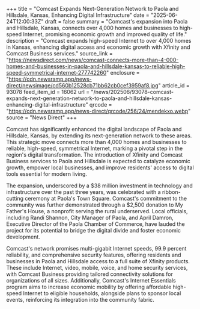 +++
title = "Comcast Expands Next-Generation Network to Paola and Hillsdale, Kansas, Enhancing Digital Infrastructure"
date = "2025-06-24T12:00:33Z"
draft = false
summary = "Comcast's expansion into Paola and Hillsdale, Kansas, connects over 4,000 homes and businesses to high-speed Internet, promising economic growth and improved quality of life."
description = "Comcast expands high-speed Internet to over 4,000 homes in Kansas, enhancing digital access and economic growth with Xfinity and Comcast Business services."
source_link = "https://newsdirect.com/news/comcast-connects-more-than-4-000-homes-and-businesses-in-paola-and-hillsdale-kansas-to-reliable-high-speed-symmetrical-internet-277742260"
enclosure = "https://cdn.newsramp.app/news-direct/newsimage/cd560b12528cb71bb62cb0cef3959af8.jpg"
article_id = 93078
feed_item_id = 16062
url = "/news/202506/93078-comcast-expands-next-generation-network-to-paola-and-hillsdale-kansas-enhancing-digital-infrastructure"
qrcode = "https://cdn.newsramp.app/news-direct/qrcode/256/24/mendekxo.webp"
source = "News Direct"
+++

<p>Comcast has significantly enhanced the digital landscape of Paola and Hillsdale, Kansas, by extending its next-generation network to these areas. This strategic move connects more than 4,000 homes and businesses to reliable, high-speed, symmetrical Internet, marking a pivotal step in the region's digital transformation. The introduction of Xfinity and Comcast Business services to Paola and Hillsdale is expected to catalyze economic growth, empower local businesses, and improve residents' access to digital tools essential for modern living.</p><p>The expansion, underscored by a $38 million investment in technology and infrastructure over the past three years, was celebrated with a ribbon-cutting ceremony at Paola's Town Square. Comcast's commitment to the community was further demonstrated through a $2,500 donation to My Father's House, a nonprofit serving the rural underserved. Local officials, including Randi Shannon, City Manager of Paola, and April Damron, Executive Director of the Paola Chamber of Commerce, have lauded the project for its potential to bridge the digital divide and foster economic development.</p><p>Comcast's network promises multi-gigabit Internet speeds, 99.9 percent reliability, and comprehensive security features, offering residents and businesses in Paola and Hillsdale access to a full suite of Xfinity products. These include Internet, video, mobile, voice, and home security services, with Comcast Business providing tailored connectivity solutions for organizations of all sizes. Additionally, Comcast's Internet Essentials program aims to increase economic mobility by offering affordable high-speed Internet to eligible households, alongside plans to sponsor local events, reinforcing its integration into the community fabric.</p>